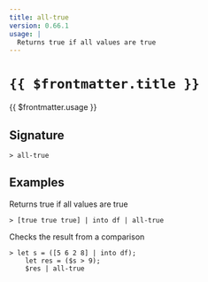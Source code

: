 ```yaml
---
title: all-true
version: 0.66.1
usage: |
  Returns true if all values are true
---
```


# <code>{{ $frontmatter.title }}</code>

<div style='white-space: pre-wrap;'>{{ $frontmatter.usage }}</div>

## Signature

```> all-true ```

## Examples

Returns true if all values are true
```shell
> [true true true] | into df | all-true
```

Checks the result from a comparison
```shell
> let s = ([5 6 2 8] | into df);
    let res = ($s > 9);
    $res | all-true
```
